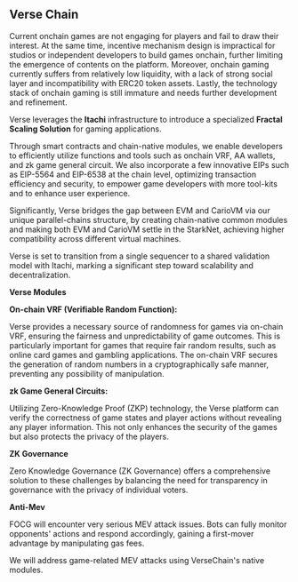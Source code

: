 ## Verse Chain

Current onchain games are not engaging for players and fail to draw their interest. At the same time, incentive mechanism design is impractical for studios or independent developers to build games onchain, further limiting the emergence of contents on the platform. Moreover, onchain gaming currently suffers from relatively low liquidity, with a lack of strong social layer and incompatibility with ERC20 token assets. Lastly, the technology stack of onchain gaming is still immature and needs further development and refinement.

Verse leverages the **Itachi** infrastructure to introduce a specialized **Fractal Scaling Solution** for gaming applications.

Through smart contracts and chain-native modules, we enable developers to efficiently utilize functions and tools such as onchain VRF, AA wallets, and zk game general circuit. We also incorporate a few innovative EIPs such as EIP-5564 and EIP-6538 at the chain level, optimizing transaction efficiency and security, to empower game developers with more tool-kits and to enhance user experience.

Significantly, Verse bridges the gap between EVM and CarioVM via our unique parallel-chains structure, by creating chain-native common modules and making both EVM and CarioVM settle in the StarkNet, achieving higher compatibility across different virtual machines.

Verse is set to transition from a single sequencer to a shared validation model with Itachi, marking a significant step toward scalability and decentralization.

**Verse Modules**

**On-chain VRF (Verifiable Random Function):**

Verse provides a necessary source of randomness for games via on-chain VRF, ensuring the fairness and unpredictability of game outcomes. This is particularly important for games that require fair random results, such as online card games and gambling applications. The on-chain VRF secures the generation of random numbers in a cryptographically safe manner, preventing any possibility of manipulation.

**zk Game General Circuits:**

Utilizing Zero-Knowledge Proof (ZKP) technology, the Verse platform can verify the correctness of game states and player actions without revealing any player information. This not only enhances the security of the games but also protects the privacy of the players.

**ZK Governance**

Zero Knowledge Governance (ZK Governance) offers a comprehensive solution to these challenges by balancing the need for transparency in governance with the privacy of individual voters.

**Anti-Mev**

FOCG will encounter very serious MEV attack issues. Bots can fully monitor opponents' actions and respond accordingly, gaining a first-mover advantage by manipulating gas fees.

We will address game-related MEV attacks using VerseChain's native modules.
